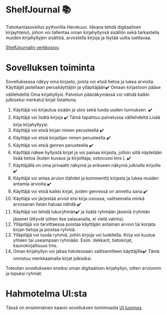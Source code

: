 # ShelfJournal :books:
Tietokantasovellus pythonilla Herokuun. Ideana tehdä digitaalinen kirjayhteisö, johon voi tallentaa oman kirjahyllynsä sisällön sekä tarkastella muiden kirjahyllyjen sisältöä, arvostella kirjoja ja löytää uutta luettavaa.


[ShelfJournalin verkkosivu](https://shelfjournal.herokuapp.com/)

# Sovelluksen toiminta

Sovelluksessa näkyy oma kirjasto, joista voi etsiä tietoa ja lukea arvioita. Käyttäjät jaotellaan peruskäyttäjiin ja ylläpitäjään:heavy_check_mark:
Omaan kirjastoon pääse välilehdeltä Oma kirjahyllysi. Palvelun päänäkymässä voi nähdä kaikki julkiseksi merkatut kirjat listattuna.
1. Käyttäjä voi kirjautua sisään ja ulos sekä luoda uuden tunnuksen. :heavy_check_mark:
2. Käyttäjä voi lisätä kirjoja :heavy_check_mark: Tämä tapahtuu palvelussa välilehdeltä Lisää kirja kirjahyllyysi.
3. Käyttäjä voi etsiä kirjan nimen perusteella :heavy_check_mark:
4. Käyttäjä voi etsiä kirjailijan nimen perusteella :heavy_check_mark:
5. Käyttäjä voi etsiä genren perusteella :heavy_check_mark:
6. Käyttäjä näkee hyllyistä kirjat ja voi painaa kirjasta, jolloin siitä näytetään lisää tietoa (kuten kuvaus ja kirjoittaja, ostovuosi tms.). :heavy_check_mark:
7. Käyttäjällä on oma privaatti näkymä ja erikseen näkymä julkisille kirjoille :heavy_check_mark:
8. Käyttäjä voi antaa arvion (tähdet ja kommentti) kirjasta ja lukea muiden antamia arvioita.:heavy_check_mark:
9. Käyttäjä voi etsiä kaikki kirjat, joiden genressä on annettu sana.:heavy_check_mark:
10. Käyttäjä voi järjestää arviot etsi kirja osiossa, valitsemalla minkä arvosanan listan haluaa nähdä.:heavy_check_mark:
11. Käyttäjä voi tehdä lukuryhmän:heavy_check_mark: ja lisätä ryhmään jäseniä (ryhmän jäsenet liittyvät siihen itse salasanalla, ei vielä valmis).
12. Ylläpitäjä voi tarvittaessa poistaa käyttäjän antaman arvion tai korjata kirjan tietoja ja poistaa ryhmiä.
13. Ylläpitäjä voi luoda ryhmiä, joihin kirjoja voi luokitella. Kirja voi kuulua yhteen tai useampaan ryhmään. Esim. dekkarit, tietokirjat, kaunokirjallisuus tms.
14. Oman kirjahyllyn voi jakaa halutessaan valitsemilleen käyttäjille:heavy_check_mark: Tämä onnistuu merkkaamalla kirjat julkisiksi.

Toteutan sovellukseen ensiksi oman digitaalisen kirjahyllyn, sitten arvionnin ja lopuksi ryhmät.
# Hahmotelma UI:sta
Tässä on ensimmäinen kaavio sovelluksen toiminnasta [UI luonnos](https://github.com/Mazaalto/ShelfJournal/blob/main/ShelfJournal.pdf).
